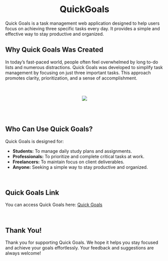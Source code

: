 <h1 align="center">QuickGoals</h1>

Quick Goals is a task management web application designed to help users focus on achieving three specific tasks every day. It provides a simple and effective way to stay productive and organized.

## Why Quick Goals Was Created

In today’s fast-paced world, people often feel overwhelmed by long to-do lists and numerous distractions. Quick Goals was developed to simplify task management by focusing on just three important tasks. This approach promotes clarity, prioritization, and a sense of accomplishment.
<br>
<br>
<br>

<p align="center">
<img src="https://github.com/user-attachments/assets/8a0f11fd-face-47ca-b652-5d8d92d24bd7"/></p>

<br>
<br>

## Who Can Use Quick Goals?

Quick Goals is designed for:

- **Students:** To manage daily study plans and assignments.
- **Professionals:** To prioritize and complete critical tasks at work.
- **Freelancers:** To maintain focus on client deliverables.
- **Anyone:** Seeking a simple way to stay productive and organized.

<br>

## Quick Goals Link

You can access Quick Goals here: [Quick Goals](https://uttkarsh-g.github.io/Task)

<br>

## Thank You!

Thank you for supporting Quick Goals. We hope it helps you stay focused and achieve your goals effortlessly. Your feedback and suggestions are always welcome!
